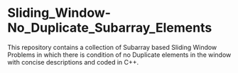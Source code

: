 # Sliding_Window-No_Duplicate_Subarray_Elements
This repository contains a collection of Subarray based Sliding Window Problems in which there is condition of no Duplicate elements in the window with concise descriptions and coded in C++. 
